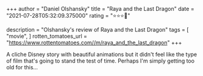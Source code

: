 +++
author = "Daniel Olshansky"
title = "Raya and the Last Dragon"
date = "2021-07-28T05:32:09.375000"
rating = "⭐⭐⭐🌟"

description = "Olshansky's review of Raya and the Last Dragon"
tags = [
    "movie",
]
rotten_tomatoes_url = "https://www.rottentomatoes.com//m/raya_and_the_last_dragon"
+++

A cliche Disney story with beautiful animations but it didn't feel like the type of film that's going to stand the test of time. Perhaps I'm simply getting too old for this...
